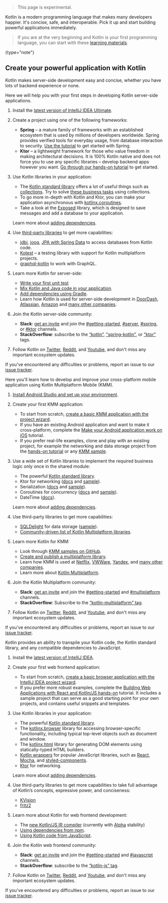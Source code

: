 [//]: # (title: Get started with Kotlin \(experimental\))

> This page is experimental.

Kotlin is a modern programming language that makes many developers happier.
It's concise, safe, and interoperable. Pick it up and start building powerful applications immediately.

> If you are at the very beginning and Kotlin is your first programming language, you can start with these [learning materials](learning-materials-overview.md).
>
{type="note"}

## Create your powerful application with Kotlin

<tabs>

<tab title="Backend app">

Kotlin makes server-side development easy and concise, whether you have lots of backend experience or none.

Here we will help you with your first steps in developing Kotlin server-side applications.

1. Install the [latest version of IntelliJ IDEA Ultimate](https://www.jetbrains.com/idea/download/).

2. Create a project using one of the following frameworks:

   * **Spring** – a mature family of frameworks with an established ecosystem that is used by millions of developers worldwide. Spring provides verified tools for everyday usage, from database interaction to security. [Use the tutorial](https://spring.io/guides/tutorials/spring-webflux-kotlin-rsocket/) to get started with Spring.
   * **Ktor** – a lightweight framework for those who value freedom in making architectural decisions. It is 100% Kotlin native and does not force you to use any specific libraries – develop backend apps however you want. [Go through our hands-on tutorial](https://play.kotlinlang.org/hands-on/Creating%20a%20WebSocket%20Chat%20with%20Ktor/01_introduction) to get started.

3. Use Kotlin libraries in your application:
   * The [Kotlin standard library](https://kotlinlang.org/api/latest/jvm/stdlib/) offers a lot of useful things such as [collections](collections-overview.md). Try to solve [these business tasks](https://github.com/kotlin-hands-on/kotlin-collections-taxipark) using collections.
   * To go more in-depth with Kotlin and Ktor, you can make your application asynchronous with [kotlinx.coroutines](coroutines-guide.md).
   * Take a look at the [Exposed](https://github.com/JetBrains/Exposed) library, which is designed to save messages and add a database to your application.

   Learn more about [adding dependencies](gradle.md#configuring-dependencies).

4. Use [third-party libraries](https://blog.jetbrains.com/kotlin/2020/11/server-side-development-with-kotlin-frameworks-and-libraries/) to get more capabilities:
   * [jdbi](https://jdbi.org/#_kotlin), [jooq](https://www.jooq.org/doc/3.0/manual/getting-started/jooq-and-kotlin/), [JPA with Spring Data](https://spring.io/guides/tutorials/spring-boot-kotlin/#_persistence_with_jpa) to access databases from Kotlin code.
   * [Kotest](https://kotest.io/) – a testing library with support for Kotlin multiplatform projects.
   * [graphql-kotlin](https://expediagroup.github.io/graphql-kotlin/docs/getting-started.html) to work with GraphQL.

5. Learn more Kotlin for server-side:
   * [Write your first unit test](jvm-test-using-junit.md)
   * [Mix Kotlin and Java code in your application](mixing-java-kotlin-intellij.md).
   * [Add dependencies using Gradle](gradle.md).
   * Learn how Kotlin is used for server-side development in [DoorDash](https://kotlinlang.org/lp/server-side/case-studies/doordash), [Atlassian](https://www.youtube.com/watch?v=4GkoB4hZUnw), [Amazon](https://talkingkotlin.com/qldb/?_ga=2.194721837.1273405507.1615277998-602697560.1599818467) and [many other companies](https://kotlinlang.org/lp/server-side/case-studies/).

6. Join the Kotlin server-side community:
   * **Slack**: [get an invite](https://surveys.jetbrains.com/s3/kotlin-slack-sign-up) and join the [#getting-started](https://kotlinlang.slack.com/archives/C0B8MA7FA), [#server](https://kotlinlang.slack.com/archives/C0B8RC352), [#spring](https://kotlinlang.slack.com/archives/C0B8ZTWE4), or [#ktor](https://kotlinlang.slack.com/archives/C0A974TJ9) channels.
   * **StackOverflow**: subscribe to the [“kotlin”](https://stackoverflow.com/questions/tagged/kotlin), ["spring-kotlin"](https://stackoverflow.com/questions/tagged/spring-kotlin), or ["ktor"](https://stackoverflow.com/questions/tagged/ktor) tags.

7. Follow Kotlin on [Twitter](https://twitter.com/kotlin), [Reddit](https://www.reddit.com/r/Kotlin/), and [Youtube](https://www.youtube.com/channel/UCP7uiEZIqci43m22KDl0sNw), and don't miss any important ecosystem updates.

If you've encountered any difficulties or problems, report an issue to our [issue tracker](https://youtrack.jetbrains.com/issues/KT).

</tab>

<tab title="Cross-platform mobile app">

Here you'll learn how to develop and improve your cross-platform mobile application using Kotlin Multiplatform Mobile (KMM).

1. [Install Android Studio and set up your environment](https://kotlinlang.org/docs/mobile/setup.html).

2. Create your first KMM application:

   * To start from scratch, [create a basic KMM application with the project wizard](https://kotlinlang.org/docs/mobile/create-first-app.html).
   * If you have an existing Android application and want to make it cross-platform, complete the [Make your Android application work on iOS](https://kotlinlang.org/docs/mobile/integrate-in-existing-app.html) tutorial.
   * If you prefer real-life examples, clone and play with an existing project, for example the networking and data storage project from the [hands-on tutorial](https://play.kotlinlang.org/hands-on/Networking%20and%20Data%20Storage%20with%20Kotlin%20Multiplatfrom%20Mobile/01_Introduction) or any [KMM sample](https://kotlinlang.org/docs/mobile/samples.html).

3. Use a wide set of Kotlin libraries to implement the required business logic only once in the shared module:
   * The powerful [Kotlin standard library](https://kotlinlang.org/api/latest/jvm/stdlib/).
   * Ktor for networking ([docs](https://ktor.io/) and [sample](https://kotlinlang.org/docs/mobile/use-ktor-for-networking.html)).
   * Serialization ([docs](serialization.md) and [sample](https://play.kotlinlang.org/hands-on/Networking%20and%20Data%20Storage%20with%20Kotlin%20Multiplatfrom%20Mobile/04_Creating_a_data_model)).
   * Coroutines for concurrency ([docs](https://kotlinlang.org/docs/mobile/concurrency-overview.html) and [sample](https://kotlinlang.org/docs/mobile/concurrency-and-coroutines.html)).
   * DateTime ([docs](https://github.com/Kotlin/kotlinx-datetime#readme)).

   Learn more about [adding dependencies](https://kotlinlang.org/docs/mobile/add-dependencies.html).

4. Use third-party libraries to get more capabilities:
   * [SQLDelight](https://cashapp.github.io/sqldelight/) for data storage ([sample](https://kotlinlang.org/docs/mobile/configure-sqldelight-for-data-storage.html)).
   * [Community-driven list of Kotlin Multiplatform libraries](https://libs.kmp.icerock.dev/).

5. Learn more Kotlin for KMM:
   * Look through [KMM samples on GitHub](https://kotlinlang.org/docs/mobile/samples.html).
   * [Create and publish a multiplatform library](mpp-create-lib.md).
   * Learn how KMM is used at [Netflix](https://netflixtechblog.com/netflix-android-and-ios-studio-apps-kotlin-multiplatform-d6d4d8d25d23), [VWWare](https://kotlinlang.org/lp/mobile/case-studies/vmware/), [Yandex](https://kotlinlang.org/lp/mobile/case-studies/yandex/), and [many other companies](https://kotlinlang.org/lp/mobile/case-studies/).
   * Learn more about [Kotlin Multiplatform](mpp-intro.md).

6. Join the Kotlin Multiplatform community:

   * **Slack**: [get an invite](https://surveys.jetbrains.com/s3/kotlin-slack-sign-up) and join the [#getting-started](https://kotlinlang.slack.com/archives/C0B8MA7FA) and [#multiplatform](https://kotlinlang.slack.com/archives/C3PQML5NU) channels.
   * **StackOverflow**: Subscribe to the [“kotlin-multiplatform” tag](https://stackoverflow.com/questions/tagged/kotlin-multiplatform).

7. Follow Kotlin on [Twitter](https://twitter.com/kotlin), [Reddit](https://www.reddit.com/r/Kotlin/), and [Youtube](https://www.youtube.com/channel/UCP7uiEZIqci43m22KDl0sNw), and don't miss any important ecosystem updates.

If you've encountered any difficulties or problems, report an issue to our [issue tracker](https://youtrack.jetbrains.com/issues/KT).

</tab>

<tab title="Web frontend app">

Kotlin provides an ability to transpile your Kotlin code, the Kotlin standard library, and any compatible dependencies to JavaScript.

1. Install the [latest version of IntelliJ IDEA](http://www.jetbrains.com/idea/download/index.html).

2. Create your first web frontend application:

   * To start from scratch, [create a basic browser application with the IntelliJ IDEA project wizard](js-project-setup.md).
   * If you prefer more robust examples, complete the [Building Web Applications with React and Kotlin/JS hands-on](https://play.kotlinlang.org/hands-on/Building%20Web%20Applications%20with%20React%20and%20Kotlin%20JS/01_Introduction) tutorial. It includes a sample project that can serve as a good starting point for your own projects, and contains useful snippets and templates.

3. Use Kotlin libraries in your application:

   * The powerful [Kotlin standard library](https://kotlinlang.org/api/latest/jvm/stdlib/).
   * The [kotlinx.browser](browser-api-dom.md) library for accessing browser-specific functionality, including typical top-level objects such as document and window.
   * The [kotlinx.html](typesafe-html-dsl.md) library for generating DOM elements using statically-typed HTML builders.
   * [Kotlin wrappers](https://github.com/JetBrains/kotlin-wrappers) for popular JavaScript libraries, such as [React](https://reactjs.org/), [Mocha](https://mochajs.org/), and [styled-components](https://www.styled-components.com/).
   * [Ktor](https://ktor.io/) for networking.

   Learn more about [adding dependencies](https://kotlinlang.org/docs/mpp-add-dependencies.html).

4. Use third-party libraries to get more capabilities to take full advantage of Kotlin’s concepts, expressive power, and conciseness:

   * [KVision](https://kvision.io/)
   * [fritz2](https://www.fritz2.dev/)

5. Learn more about Kotlin for web frontend development:

   * The [new Kotlin/JS IR compiler](js-ir-compiler.md) (currently with [Alpha](components-stability.md) stability)
   * [Using dependencies from npm](using-packages-from-npm.md).
   * [Using Kotlin code from JavaScript](/js-to-kotlin-interop.md).

6. Join the Kotlin web frontend community:

   * **Slack**: [get an invite](https://surveys.jetbrains.com/s3/kotlin-slack-sign-up) and join the [#getting-started](https://kotlinlang.slack.com/archives/C0B8MA7FA) and [#javascript](https://kotlinlang.slack.com/archives/C0B8L3U69) channels.
   * **StackOverflow**: subscribe to the [“kotlin-js” tag](https://stackoverflow.com/questions/tagged/kotlin-js).

7. Follow Kotlin on [Twitter](https://twitter.com/kotlin), [Reddit](https://www.reddit.com/r/Kotlin/), and [Youtube](https://www.youtube.com/channel/UCP7uiEZIqci43m22KDl0sNw), and don't miss any important ecosystem updates.

If you've encountered any difficulties or problems, report an issue to our [issue tracker](https://youtrack.jetbrains.com/issues/KT).

</tab>

</tabs>
